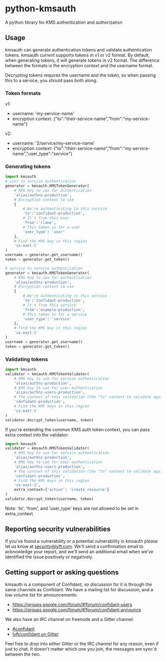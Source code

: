 # python-kmsauth

A python library for KMS authentication and authorization

## Usage

kmsauth can generate authentication tokens and validate authentication tokens.
kmsauth current supports tokens in v1 or v2 format. By default, when generating
tokens, it will generate tokens in v2 format. The difference between the
formats is the encryption context and the username format.

Decrypting tokens requires the username and the token, so when passing this to
a service, you should pass both along.

### Token formats

v1:
* username: 'my-service-name'
* encryption context: {"to":"their-service-name","from":"my-service-name"}

v2:
* username: '2/service/my-service-name'
* encryption context: {"to":"their-service-name","from":"my-service-name","user\_type":"service"}

### Generating tokens

```python
import kmsauth
# user to service authentication
generator = kmsauth.KMSTokenGenerator(
    # KMS key to use for authentication
    'alias/authnz-production',
    # Encryption context to use
    {
        # We're authenticating to this service
        'to':'confidant-production',
        # It's from this user
        'from':'rlane',
        # This token is for a user
        'user_type': 'user'
    },
    # Find the KMS key in this region
    'us-east-1'
)
username = generator.get_username()
token = generator.get_token()

# service to service authentication
generator = kmsauth.KMSTokenGenerator(
    # KMS key to use for authentication
    'alias/authnz-production',
    # Encryption context to use
    {
        # We're authenticating to this service
        'to':'confidant-production',
        # It's from this service
        'from':'example-production',
        # This token is for a service
        'user_type': 'service'
    },
    # Find the KMS key in this region
    'us-east-1'
)
username = generator.get_username()
token = generator.get_token()
```

### Validating tokens

```python
import kmsauth
validator = kmsauth.KMSTokenValidator(
    # KMS key to use for service authentication
    'alias/authnz-production',
    # KMS key to use for user authentication
    'alias/authnz-users-production',
    # The context of this validation (the "to" context to validate against)
    'confidant-production',
    # Find the KMS keys in this region
    'us-east-1'
)
validator.decrypt_token(username, token)
```

If you're extending the common KMS auth token context, you can pass extra
context into the validator:

```python
import kmsauth
validator = kmsauth.KMSTokenValidator(
    # KMS key to use for service authentication
    'alias/authnz-production',
    # KMS key to use for user authentication
    'alias/authnz-users-production',
    # The context of this validation (the "to" context to validate against)
    'confidant-production',
    # Find the KMS keys in this region
    'us-east-1',
    extra_context={'action': 'create_resource'}
)
validator.decrypt_token(username, token)
```

Note: 'to', 'from', and 'user_type' keys are not allowed to be set in
extra_context.

## Reporting security vulnerabilities

If you've found a vulnerability or a potential vulnerability in kmsauth
please let us know at security@lyft.com. We'll send a confirmation email to
acknowledge your report, and we'll send an additional email when we've
identified the issue positively or negatively.

## Getting support or asking questions

kmsauth is a component of Confidant, so discussion for it is through the same
channels as Confidant. We have a mailing list for discussion, and a low volume
list for announcements:

* https://groups.google.com/forum/#!forum/confidant-users
* https://groups.google.com/forum/#!forum/confidant-announce

We also have an IRC channel on freenode and a Gitter channel:

* [#confidant](http://webchat.freenode.net/?channels=confidant)
* [lyft/confidant on Gitter](https://gitter.im/lyft/confidant)

Feel free to drop into either Gitter or the IRC channel for any reason, even
if just to chat. It doesn't matter which one you join, the messages are sync'd
between the two.
